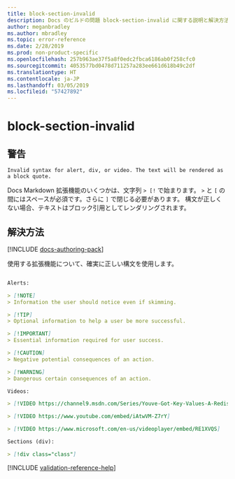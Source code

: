 ```yaml
---
title: block-section-invalid
description: Docs のビルドの問題 block-section-invalid に関する説明と解決方法
author: meganbradley
ms.author: mbradley
ms.topic: error-reference
ms.date: 2/28/2019
ms.prod: non-product-specific
ms.openlocfilehash: 257b963ae37f5a8f0edc2fbca6186ab0f258cfc0
ms.sourcegitcommit: 4053577bd0478d711257a283ee661d618b49c2df
ms.translationtype: HT
ms.contentlocale: ja-JP
ms.lasthandoff: 03/05/2019
ms.locfileid: "57427892"
---
```

# <a name="block-section-invalid"></a>block-section-invalid

## <a name="warning"></a>警告

`Invalid syntax for alert, div, or video. The text will be rendered as a block quote.`

Docs Markdown 拡張機能のいくつかは、文字列 `> [!` で始まります。 `>` と `[` の間にはスペースが必須です。さらに `]` で閉じる必要があります。 構文が正しくない場合、テキストはブロック引用としてレンダリングされます。

## <a name="resolution"></a>解決方法

[!INCLUDE [docs-authoring-pack](includes/docs-authoring-pack.md)]

使用する拡張機能について、確実に正しい構文を使用します。

```markdown

Alerts:

> [!NOTE]
> Information the user should notice even if skimming.

> [!TIP]
> Optional information to help a user be more successful.

> [!IMPORTANT]
> Essential information required for user success.

> [!CAUTION]
> Negative potential consequences of an action.

> [!WARNING]
> Dangerous certain consequences of an action.

Videos:

> [!VIDEO https://channel9.msdn.com/Series/Youve-Got-Key-Values-A-Redis-Jump-Start/03/player]

> [!VIDEO https://www.youtube.com/embed/iAtwVM-Z7rY]

> [!VIDEO https://www.microsoft.com/en-us/videoplayer/embed/RE1XVQS]

Sections (div):

> [!div class="class"]

```


<!--make sure to add this file to your includes folder and verify the path-->
[!INCLUDE [validation-reference-help](includes/validation-reference-help.md)]
